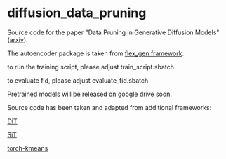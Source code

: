 # diffusion_data_pruning
Source code for the paper "Data Pruning in Generative Diffusion Models" ([arxiv](https://arxiv.org/abs/2411.12523)). 

The autoencoder package is taken from [flex_gen framework](https://github.com/HelmholtzAI-FZJ/flex_gen).

to run the training script, please adjust train_script.sbatch

to evaluate fid, please adjust evaluate_fid.sbatch


Pretrained models will be released on google drive soon. 

Source code has been taken and adapted from additional frameworks:

[DiT](https://github.com/facebookresearch/DiT)

[SiT](https://github.com/willisma/SiT)


[torch-kmeans](https://github.com/jokofa/torch_kmeans)


